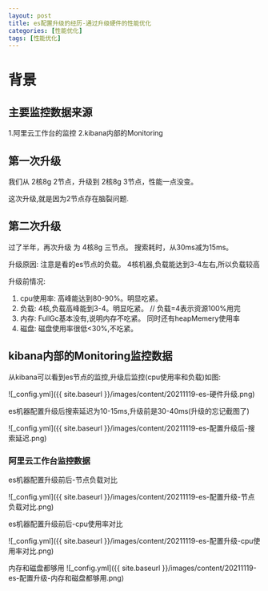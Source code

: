 ```yaml
---
layout: post
title: es配置升级的经历-通过升级硬件的性能优化
categories: [性能优化]
tags: [性能优化]
---
```


# 背景

## 主要监控数据来源
1.阿里云工作台的监控
2.kibana内部的Monitoring

## 第一次升级
我们从 2核8g 2节点，升级到  2核8g 3节点，性能一点没变。

这次升级,就是因为2节点存在脑裂问题.

## 第二次升级
过了半年，再次升级 为 4核8g 三节点。 搜索耗时，从30ms减为15ms。

升级原因: 注意是看的es节点的负载。
4核机器,负载能达到3-4左右,所以负载较高

升级前情况: 
1. cpu使用率: 高峰能达到80-90%。明显吃紧。
2. 负载: 4核,负载高峰能到3-4。明显吃紧。 // 负载=4表示资源100%用完
3. 内存: FullGc基本没有,说明内存不吃紧。 同时还有heapMemery使用率
4. 磁盘: 磁盘使用率很低<30%,不吃紧。

## kibana内部的Monitoring监控数据

从kibana可以看到es节点的监控,升级后监控(cpu使用率和负载)如图:

![_config.yml]({{ site.baseurl }}/images/content/20211119-es-硬件升级.png)

es机器配置升级后搜索延迟为10-15ms,升级前是30-40ms(升级的忘记截图了)

![_config.yml]({{ site.baseurl }}/images/content/20211119-es-配置升级后-搜索延迟.png)

### 阿里云工作台监控数据

es机器配置升级前后-节点负载对比

![_config.yml]({{ site.baseurl }}/images/content/20211119-es-配置升级-节点负载对比.png)

es机器配置升级前后-cpu使用率对比

![_config.yml]({{ site.baseurl }}/images/content/20211119-es-配置升级-cpu使用率对比.png)

内存和磁盘都够用
![_config.yml]({{ site.baseurl }}/images/content/20211119-es-配置升级-内存和磁盘都够用.png)
